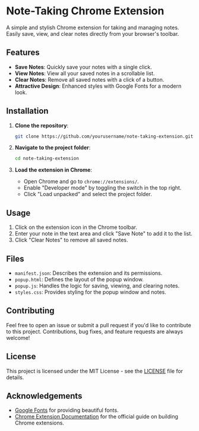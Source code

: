 # Note-Taking Chrome Extension

A simple and stylish Chrome extension for taking and managing notes. Easily save, view, and clear notes directly from your browser's toolbar.

## Features

- **Save Notes**: Quickly save your notes with a single click.
- **View Notes**: View all your saved notes in a scrollable list.
- **Clear Notes**: Remove all saved notes with a click of a button.
- **Attractive Design**: Enhanced styles with Google Fonts for a modern look.

## Installation

1. **Clone the repository**:

    ```bash
    git clone https://github.com/yourusername/note-taking-extension.git
    ```

2. **Navigate to the project folder**:

    ```bash
    cd note-taking-extension
    ```

3. **Load the extension in Chrome**:

    - Open Chrome and go to `chrome://extensions/`.
    - Enable "Developer mode" by toggling the switch in the top right.
    - Click "Load unpacked" and select the project folder.

## Usage

1. Click on the extension icon in the Chrome toolbar.
2. Enter your note in the text area and click "Save Note" to add it to the list.
3. Click "Clear Notes" to remove all saved notes.

## Files

- `manifest.json`: Describes the extension and its permissions.
- `popup.html`: Defines the layout of the popup window.
- `popup.js`: Handles the logic for saving, viewing, and clearing notes.
- `styles.css`: Provides styling for the popup window and notes.

## Contributing

Feel free to open an issue or submit a pull request if you'd like to contribute to this project. Contributions, bug fixes, and feature requests are always welcome!

## License

This project is licensed under the MIT License - see the [LICENSE](LICENSE) file for details.

## Acknowledgements

- [Google Fonts](https://fonts.google.com/) for providing beautiful fonts.
- [Chrome Extension Documentation](https://developer.chrome.com/docs/extensions/mv3/getstarted/) for the official guide on building Chrome extensions.

